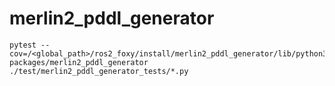 # merlin2_pddl_generator

```
pytest --cov=/<global_path>/ros2_foxy/install/merlin2_pddl_generator/lib/python3.8/site-packages/merlin2_pddl_generator ./test/merlin2_pddl_generator_tests/*.py
```